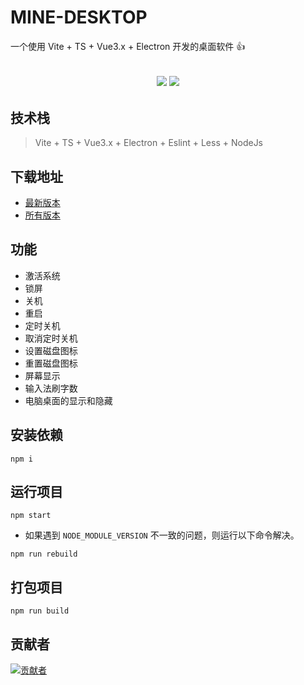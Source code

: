 # MINE-DESKTOP

一个使用 Vite + TS + Vue3.x + Electron 开发的桌面软件 👍

<h2 align="center">
  <a href="https://github.com/biaov/mine-desktop/releases/tag/v1.0.4"><img src="https://img.shields.io/badge/version-1.0.4-blue" /></a>
  <a href="https://github.com/biaov/mine-desktop/blob/main/LICENSE"><img src="https://img.shields.io/github/license/biaov/mine-desktop.svg" /></a>
</h2>

## 技术栈

> Vite + TS + Vue3.x + Electron + Eslint + Less + NodeJs

## 下载地址

- [最新版本](https://github.com/biaov/mine-desktop/releases/tag/v1.0.4)
- [所有版本](https://github.com/biaov/mine-desktop/releases)

## 功能

- 激活系统
- 锁屏
- 关机
- 重启
- 定时关机
- 取消定时关机
- 设置磁盘图标
- 重置磁盘图标
- 屏幕显示
- 输入法刷字数
- 电脑桌面的显示和隐藏

## 安装依赖

```Basic
npm i
```

## 运行项目

```Basic
npm start
```

- 如果遇到 `NODE_MODULE_VERSION` 不一致的问题，则运行以下命令解决。

```Basic
npm run rebuild
```

## 打包项目

```Basic
npm run build
```

## 贡献者

[![贡献者](https://contrib.rocks/image?repo=biaov/mine-desktop)](https://github.com/biaov/mine-desktop/graphs/contributors)

